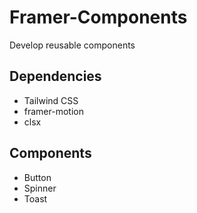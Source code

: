 # Framer-Components

Develop reusable components

## Dependencies

- Tailwind CSS
- framer-motion
- clsx

## Components

- Button
- Spinner
- Toast
